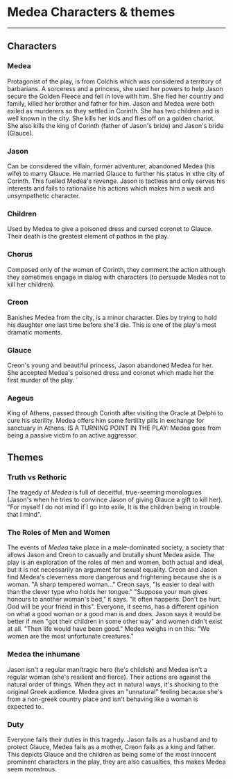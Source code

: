# Medea Characters & themes
---
## Characters

### Medea
Protagonist of the play, is from Colchis which was considered a territory of barbarians. A sorceress and a princess, she used her powers to help Jason secure the Golden Fleece and fell in love with him. She fled her country and family, killed her brother and father for him. Jason and Medea were both exiled as murderers so they settled in Corinth. She has two children and is well known in the city. She kills her kids and flies off on a golden chariot. She also kills the king of Corinth (father of Jason's bride) and Jason's bride (Glauce).

### Jason
Can be considered the villain, former adventurer, abandoned Medea (his wife) to marry Glauce. He married Glauce to further his status in xthe city of Corinth. This fuelled Medea's revenge. Jason is tactless and only serves his interests and fails to rationalise his actions which makes him a weak and unsympathetic character.

### Children
Used by Medea to give a poisoned dress and cursed coronet to Glauce. Their death is the greatest element of pathos in the play.

### Chorus
Composed only of the women of Corinth, they comment the action although they sometimes engage in dialog with characters (to persuade Medea not to kill her children). 

### Creon
Banishes Medea from the city, is a minor character. Dies by trying to hold his daughter one last time before she'll die. This is one of the play's most dramatic moments.

### Glauce
Creon's young and beautiful princess, Jason abandoned Medea for her. She accepted Medea's poisoned dress and coronet which made her the first murder of the play. `

### Aegeus
King of Athens, passed through Corinth after visiting the Oracle at Delphi to cure his sterility. Medea offers him some fertility pills in exchange for sanctuary in Athens. IS A TURNING POINT IN THE PLAY: Medea goes from being a passive victim to an active aggressor. 

## Themes

### Truth vs Rethoric
The tragedy of *Medea* is full of deceitful, true-seeming monologues (Jason's when he tries to convince Jason of giving Glauce a gift to kill her). "For myself I do not mind if I go into exile, It is the children being in trouble that I mind".

### The Roles of Men and Women
The events of *Medea* take place in a male-dominated society, a society that allows Jason and Creon to casually and brutally shunt Medea aside. The play is an exploration of the roles of men and women, both actual and ideal, but it is not necessarily an argument for sexual equality. Creon and Jason find Medea's cleverness more dangerous and frightening because she is a woman. "A sharp tempered woman..." Creon says, "Is easier to deal with than the clever type who holds her tongue." "Suppose your man gives honours to another woman's bed," it says. "It often happens. Don't be hurt. God will be your friend in this".
Everyone, it seems, has a different opinion on what a good woman or a good man is and does. Jason says it would be better if men "got their children in some other way" and women didn't exist at all. "Then life would have been good." Medea weighs in on this: "We women are the most unfortunate creatures."

### Medea the inhumane
Jason isn't a regular man/tragic hero (he's childish) and Medea isn't a regular woman (she's resilient and fierce). Their actions are against the natural order of things. When they act in natural ways, it's shocking to the original Greek audience. Medea gives an "unnatural" feeling because she's from a non-greek country place and isn't behaving like a woman is expected to.

### Duty
Everyone fails their duties in this tragedy. Jason fails as a husband and to protect Glauce, Medea fails as a mother, Creon fails as a king and father. This depicts Glauce and the children as being some of the most innocent prominent characters in the play, they are also casualties, this makes Medea seem monstrous.
<!--stackedit_data:
eyJoaXN0b3J5IjpbMTE5NDc3NDQwXX0=
-->